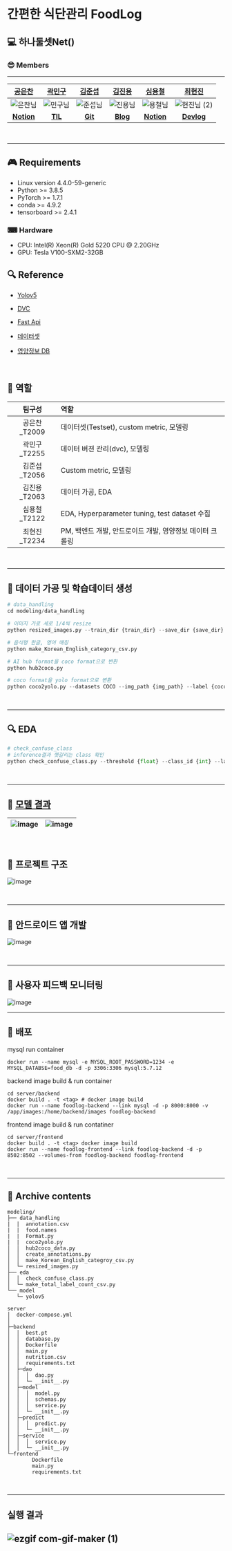 # 간편한 식단관리 FoodLog

## 💻 하나둘셋Net()

### 😎 Members

---

|[공은찬](https://github.com/Chanchan2) |  [곽민구](https://github.com/deokgu94)|  [김준섭](https://github.com/Aweseop)  | [김진용](https://github.com/Kim-jy0819)|                  [심용철](https://github.com/ShimYC) |   [최현진](https://github.com/hyeonjini) |
| :-------------------------------------------------------------------------------------------------------------: | :-------------------------------------------------------------------------------------------------------------: | :-------------------------------------------------------------------------------------------------------------: | :-------------------------------------------------------------------------------------------------------------: | :-------------------------------------------------------------------------------------------------------------: | :-----------------------------------------------------------------------------------------------: |
|![은찬님](https://user-images.githubusercontent.com/63527907/147105242-1506b2a9-83fb-4500-ae27-40a96786492f.jpg) |![민구님](https://user-images.githubusercontent.com/63527907/147105286-439b141d-4f0d-4702-aa58-5295c4f57549.png) | ![준섭님](https://user-images.githubusercontent.com/63527907/147105312-fd35fa13-fb8d-475c-a504-39711dc345af.jpg)  | ![진용님](https://user-images.githubusercontent.com/63527907/147105333-cfde0fec-7012-43fe-8f74-6298fed9fa42.png)| ![용철님](https://user-images.githubusercontent.com/63527907/147105350-98c2fcac-d13f-47ff-8897-f7167c431d72.jpg)|  ![현진님 (2)](https://user-images.githubusercontent.com/63527907/147105383-8314f309-d926-44e4-9833-1f16e700f4f5.jpg) |
| [**Notion**](https://flint-failing-3c9.notion.site/006b28bf92104405834e3fb3ef1fdc99)                                                                                                             |                                [**TIL**](https://github.com/deokgu/deokgu/wiki)                                 |   [**Git**](https://github.com/Aweseop)                                                                                                              | [**Blog**](https://near-prawn-9c5.notion.site/Naver-Boost-Camp-AI-Tech-2-2e4303f8bd2e4f36be8916d04cbd123a)                                                                                                                | [**Notion**](https://bubbly-cost-eda.notion.site/AI-boostcamp-memo-2f012708dd2645bb9962679ad51c6490)                                                                                                                |[**Devlog**](https://velog.io/@choihj94)                                                                                        |




<br>

---

## 🎮 Requirements
- Linux version 4.4.0-59-generic
- Python >= 3.8.5
- PyTorch >= 1.7.1
- conda >= 4.9.2
- tensorboard >= 2.4.1

### ⌨ Hardware

- CPU: Intel(R) Xeon(R) Gold 5220 CPU @ 2.20GHz
- GPU: Tesla V100-SXM2-32GB
  <br>

## 🔍 Reference

- [Yolov5](https://github.com/open-mmlab/mmsegmentation)
- [DVC](https://dvc.org/)
- [Fast Api](https://fastapi.tiangolo.com/ko/)
- [데이터셋](https://aihub.or.kr/aidata/27674)
- [영양정보 DB](https://fatsecret.kr)

  <br>

## 📏 역할
| 팀구성  | 역할 |
| :---:   | :---|
| 공은찬_T2009| 데이터셋(Testset), custom metric, 모델링 |
| 곽민구_T2255| 데이터 버젼 관리(dvc), 모델링|
| 김준섭_T2056| Custom metric, 모델링
| 김진용_T2063| 데이터 가공, EDA |
| 심용철_T2122| EDA, Hyperparameter tuning, test dataset 수집 |
| 최현진_T2234| PM, 백엔드 개발, 안드로이드 개발, 영양정보 데이터 크롤링|
<br>

---
## 🛒 데이터 가공 및 학습데이터 생성

```python
# data_handling
cd modeling/data_handling

# 이미지 가로 세로 1/4씩 resize
python resized_images.py --train_dir {train_dir} --save_dir {save_dir}

# 음식명 한글, 영어 매칭
python make_Korean_English_category_csv.py 

# AI hub format을 coco format으로 변환
python hub2coco.py 

# coco format을 yolo format으로 변환
python coco2yolo.py --datasets COCO --img_path {img_path} --label {cocoformat.json} --img_type ".jpg"
```
<br>

---
## 🔍 EDA 
```python
# check_confuse_class 
# inference결과 헷갈리는 class 확인
python check_confuse_class.py --threshold {float} --class_id {int} --label_path {labels_dir} --data_path {dataset_dir} --save_path {save_dir} --save_json_name {save_name} --yaml_path {yaml_file_dir}
```
<br>

---

## 🔑 [모델 결과](https://wandb.ai/cv_09/yolov5?workspace=user-)

|![image](https://user-images.githubusercontent.com/35412566/147109464-9496e28f-dc4d-419a-807d-145f0dc7d2ca.png)| ![image](https://user-images.githubusercontent.com/35412566/147110369-16cf4951-af08-44ed-8afd-31249adb2fb9.png)|
|:---: | :---:|
<br>

## 🥐 프로젝트 구조
![image](https://user-images.githubusercontent.com/51802825/147062582-13f3d2c1-a563-4795-8636-d715cbe4be1f.png)

<br>

---
## 📱 안드로이드 앱 개발
![image](https://user-images.githubusercontent.com/51802825/147062982-46f57e48-47a5-49cf-aa60-3efc24a768f0.png)

<br>

---
## 🎨 사용자 피드백 모니터링
![image](https://user-images.githubusercontent.com/35412566/147100722-3b12634b-fb56-441d-888d-c1cf430b5b73.png)

---
## 🎁 배포
mysql run container
```
docker run --name mysql -e MYSQL_ROOT_PASSWORD=1234 -e MYSQL_DATABSE=food_db -d -p 3306:3306 mysql:5.7.12
```
backend image build & run container
```
cd server/backend
docker build . -t <tag> # docker image build
docker run --name foodlog-backend --link mysql -d -p 8000:8000 -v /app/images:/home/backend/images foodlog-backend
```
frontend image build & run contatiner
```
cd server/frontend
docker build . -t <tag> docker image build
docker run --name foodlog-frontend --link foodlog-backend -d -p 8502:8502 --volumes-from foodlog-backend foodlog-frontend
```
<br>

---

## 📂 Archive contents

```
modeling/
├── data_handling
|  |  annotation.csv
|  |  food.names
|  |  Format.py
|  |  coco2yolo.py
│  │  hub2coco_data.py
│  │  create_annotations.py
│  │  make_Korean_English_categroy_csv.py
│  └─ resized_images.py
├── eda
│  │  check_confuse_class.py
│  └─ make_total_label_count_csv.py
└── model
   └─ yolov5
```

```
server
│  docker-compose.yml
│
├─backend
│  │  best.pt
│  │  database.py
│  │  Dockerfile
│  │  main.py
│  │  nutrition.csv
│  │  requirements.txt
│  ├─dao
│  │  │  dao.py
│  │  └─ __init__.py
│  ├─model
│  │  │  model.py
│  │  │  schemas.py
│  │  │  service.py
│  │  └─ __init__.py
│  ├─predict
│  │  │  predict.py
│  │  └─ __init__.py
│  ├─service
│  │  │  service.py
│  │  └─ __init__.py
└─frontend
        Dockerfile
        main.py
        requirements.txt
```
<br>

---

## 실행 결과

![ezgif com-gif-maker (1)](https://user-images.githubusercontent.com/51802825/147072941-623a25d6-7214-43cf-9715-011c69b7eef1.gif)
<br>
---

